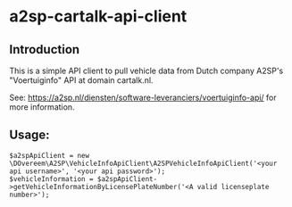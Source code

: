 # a2sp-cartalk-api-client

## Introduction

This is a simple API client to pull vehicle data from Dutch company A2SP's "Voertuiginfo" API at domain cartalk.nl.

See: https://a2sp.nl/diensten/software-leveranciers/voertuiginfo-api/ for more information.

## Usage:

```
$a2spApiClient = new \DOvereem\A2SP\VehicleInfoApiClient\A2SPVehicleInfoApiClient('<your api username>', '<your api password>');
$vehicleInformation = $a2spApiClient->getVehicleInformationByLicensePlateNumber('<A valid licenseplate number>');
```

